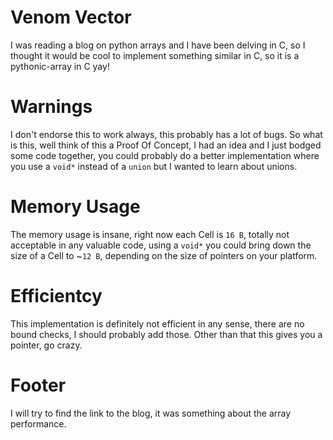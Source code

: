 # Venom Vector
I was reading a blog on python arrays and I have been delving in C, so I thought
it would be cool to implement something similar in C, so it is a pythonic-array
in C yay!

# Warnings
I don't endorse this to work always, this probably has a lot of bugs.
So what is this, well think of this a Proof Of Concept, I had an idea and I just
bodged some code together, you could probably do a better implementation where
you use a `void*` instead of a `union` but I wanted to learn about unions.

# Memory Usage
The memory usage is insane, right now each Cell is `16 B`, totally not acceptable
in any valuable code, using a `void*` you could bring down the size of a Cell
to ~`12 B`, depending on the size of pointers on your platform.

# Efficientcy
This implementation is definitely not efficient in any sense, there are no bound
checks, I should probably add those. Other than that this gives you a pointer,
go crazy.

# Footer
I will try to find the link to the blog, it was something about the array
performance.

